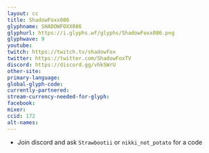 ```yaml
---
layout: cc
title: ShadowFoxx086
glyphname: SHADOWFOXX086
glyphurl: https://i.glyphs.wf/glyphs/ShadowFoxx086.png
glyphwave: 9
youtube: 
twitch: https://twitch.tv/shadowfox
twitter: https://twitter.com/ShadowFoxTV
discord: https://discord.gg/vhkSWrU
other-site: 
primary-language: 
global-glyph-code: 
currently-partnered: 
stream-currency-needed-for-glyph: 
facebook: 
mixer: 
ccid: 172
alt-names: 
---
```

* Join discord and ask `Strawbootii` or `nikki_not_potato` for a code
